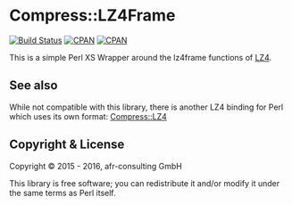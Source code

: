 # Compress::LZ4Frame

[![Build Status](https://travis-ci.org/autinitysystems/Compress-LZ4Frame.svg)](https://travis-ci.org/autinitysystems/Compress-LZ4Frame)
[![CPAN](https://img.shields.io/cpan/v/Compress-LZ4Frame.svg?maxAge=3600)](https://metacpan.org/pod/Compress::LZ4Frame)
[![CPAN](https://img.shields.io/cpan/l/Compress-LZ4Frame.svg?maxAge=3600)](http://dev.perl.org/licenses/)

This is a simple Perl XS Wrapper around the lz4frame functions of [LZ4](https://github.com/lz4/lz4).

## See also

While not compatible with this library, there is another LZ4 binding for Perl
which uses its own format: [Compress::LZ4](https://github.com/gray/compress-lz4)

## Copyright & License

Copyright © 2015 - 2016, afr-consulting GmbH

This library is free software; you can redistribute it and/or modify it under
the same terms as Perl itself.
